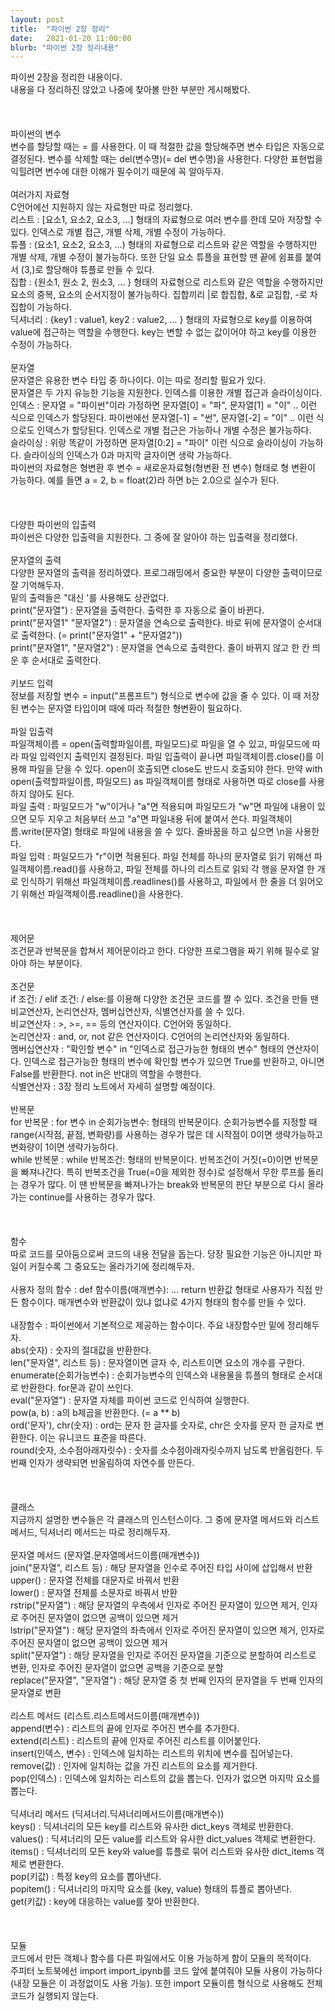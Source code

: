 ```yaml
---
layout: post
title:  "파이썬 2장 정리"
date:   2021-01-20 11:00:00
blurb: "파이썬 2장 정리내용"
---
```

파이썬 2장을 정리한 내용이다.
<br />
내용을 다 정리하진 않았고 나중에 찾아볼 만한 부분만 게시해봤다.
<br />
<br />
<br />
<br />
파이썬의 변수
<br />
변수를 할당할 때는 = 를 사용한다. 이 때 적절한 값을 할당해주면 변수 타입은 자동으로 결정된다. 변수를 삭제할 때는 del(변수명)(= del 변수명)을 사용한다. 다양한 표현법을 익힐려면 변수에 대한 이해가 필수이기 때문에 꼭 알아두자.
<br />
<br />
여러가지 자료형
<br />
C언어에선 지원하지 않는 자료형만 따로 정리했다.
<br />
리스트 : [요소1, 요소2, 요소3, ...] 형태의 자료형으로 여러 변수를 한데 모아 저장할 수 있다. 인덱스로 개별 접근, 개별 삭제, 개별 수정이 가능하다.
<br />
튜플 : (요소1, 요소2, 요소3, ...) 형태의 자료형으로 리스트와 같은 역할을 수행하지만 개별 삭제, 개별 수정이 불가능하다. 또한 단일 요소 튜플을 표현할 땐 끝에 쉼표를 붙여서 (3,)로 할당해야 튜플로 만들 수 있다.
<br />
집합 : {원소1, 원소 2, 원소3, ... } 형태의 자료형으로 리스트와 같은 역할을 수행하지만 요소의 중복, 요소의 순서지정이 불가능하다. 집합끼리 |로 합집합, &로 교집합, -로 차집합이 가능하다.
<br />
딕셔너리 : {key1 : value1, key2 : value2, ... } 형태의 자료형으로 key를 이용하여 value에 접근하는 역할을 수행한다. key는 변할 수 없는 값이어야 하고 key를 이용한 수정이 가능하다.
<br />
<br />
문자열
<br />
문자열은 유용한 변수 타입 중 하나이다. 이는 따로 정리할 필요가 있다.
<br />
문자열은 두 가지 유능한 기능을 지원한다. 인덱스를 이용한 개별 접근과 슬라이싱이다.
<br />
인덱스 : 문자열 = "파이썬"이라 가정하면 문자열[0] = "파", 문자열[1] = "이" .. 이런 식으로 인덱스가 할당된다. 파이썬에선 문자열[-1] = "썬", 문자열[-2] = "이" .. 이런 식으로도 인덱스가 할당된다. 인덱스로 개별 접근은 가능하나 개별 수정은 불가능하다.
<br />
슬라이싱 : 위랑 똑같이 가정하면 문자열[0:2] = "파이" 이런 식으로 슬라이싱이 가능하다. 슬라이싱의 인덱스가 0과 마지막 글자이면 생략 가능하다.
<br />
파이썬의 자료형은 형변환 후 변수 = 새로운자료형(형변환 전 변수) 형태로 형 변환이 가능하다. 예를 들면 a = 2, b = float(2)라 하면 b는 2.0으로 실수가 된다.
<br />
<br />
<br />
<br />
다양한 파이썬의 입출력
<br />
파이썬은 다양한 입출력을 지원한다. 그 중에 잘 알아야 하는 입출력을 정리했다.
<br />
<br />
문자열의 출력
<br />
다양한 문자열의 출력을 정리하였다. 프로그래밍에서 중요한 부분이 다양한 출력이므로 잘 기억해두자.
<br />
밑의 출력들은 "대신 '를 사용해도 상관없다.
<br />
print("문자열") : 문자열을 출력한다. 출력한 후 자동으로 줄이 바뀐다.
<br />
print("문자열1" "문자열2") : 문자열을 연속으로 출력한다. 바로 뒤에 문자열이 순서대로 출력한다. (= print("문자열1" + "문자열2"))
<br />
print("문자열1", "문자열2") : 문자열을 연속으로 출력한다. 줄이 바뀌지 않고 한 칸 띄운 후 순서대로 출력한다.
<br />
<br />
키보드 입력
<br />
정보를 저장할 변수 = input("프롬프트") 형식으로 변수에 값을 줄 수 있다. 이 때 저장된 변수는 문자열 타입이며 때에 따라 적절한 형변환이 필요하다.
<br />
<br />
파일 입출력
<br />
파일객체이름 = open(출력할파일이름, 파일모드)로 파일을 열 수 있고, 파일모드에 따라 파일 입력인지 출력인지 결정된다. 파일 입출력이 끝나면 파일객체이름.close()를 이용해 파일을 닫을 수 있다. open이 호출되면 close도 반드시 호출되야 한다. 만약 with open(출력할파일이름, 파일모드) as 파일객체이름 형태로 사용하면 따로 close를 사용하지 않아도 된다.
<br />
파일 출력 : 파일모드가 "w"이거나 "a"면 적용되며 파일모드가 "w"면 파일에 내용이 있으면 모두 지우고 처음부터 쓰고 "a"면 파일내용 뒤에 붙여서 쓴다. 파일객체이름.write(문자열) 형태로 파일에 내용을 쓸 수 있다. 줄바꿈을 하고 싶으면 \n을 사용한다.
<br />
파일 입력 : 파일모드가 "r"이면 적용된다. 파일 전체를 하나의 문자열로 읽기 위해선 파일객체이름.read()를 사용하고, 파일 전체를 하나의 리스트로 읽되 각 행을 문자열 한 개로 인식하기 위해선 파일객체이름.readlines()를 사용하고, 파일에서 한 줄을 더 읽어오기 위해선 파일객체이름.readline()을 사용한다.
<br />
<br />
<br />
<br />
제어문
<br />
조건문과 반복문을 합쳐서 제어문이라고 한다. 다양한 프로그램을 짜기 위해 필수로 알아야 하는 부분이다.
<br />
<br />
조건문
<br />
if 조건: / elif 조건: / else:를 이용해 다양한 조건문 코드를 짤 수 있다. 조건을 만들 땐 비교연산자, 논리연산자, 멤버십연산자, 식별연산자를 쓸 수 있다.
<br />
비교연산자 : >, >=, == 등의 연산자이다. C언어와 동일하다.
<br />
논리연산자 : and, or, not 같은 연산자이다. C언어의 논리연산자와 동일하다.
<br />
멤버십연산자 : "확인할 변수" in "인덱스로 접근가능한 형태의 변수" 형태의 연산자이다. 인덱스로 접근가능한 형태의 변수에 확인할 변수가 있으면 True를 반환하고, 아니면 False를 반환한다. not in은 반대의 역할을 수행한다.
<br />
식별연산자 : 3장 정리 노트에서 자세히 설명할 예정이다.
<br />
<br />
반복문
<br />
for 반복문 : for 변수 in 순회가능변수: 형태의 반복문이다. 순회가능변수를 지정할 때 range(시작점, 끝점, 변화량)를 사용하는 경우가 많은 데 시작점이 0이면 생략가능하고 변화량이 1이면 생략가능하다.
<br />
while 반복문 : while 반복조건: 형태의 반복문이다. 반복조건이 거짓(=0)이면 반복문을 빠져나간다. 특히 반복조건을 True(=0을 제외한 정수)로 설정해서 무한 루프를 돌리는 경우가 많다. 이 땐 반복문을 빠져나가는 break와 반복문의 판단 부분으로 다시 올라가는 continue를 사용하는 경우가 많다.
<br />
<br />
<br />
<br />
함수
<br />
따로 코드를 모아둠으로써 코드의 내용 전달을 돕는다. 당장 필요한 기능은 아니지만 파일이 커질수록 그 중요도는 올라가기에 정리해두자.
<br />
<br />
사용자 정의 함수 : def 함수이름(매개변수): ... return 반환값 형태로 사용자가 직접 만든 함수이다. 매개변수와 반환값이 있냐 없냐로 4가지 형태의 함수를 만들 수 있다.
<br />
<br />
내장함수 : 파이썬에서 기본적으로 제공하는 함수이다. 주요 내장함수만 밑에 정리해두자.
<br />
abs(숫자) : 숫자의 절대값을 반환한다.
<br />
len("문자열", 리스트 등) : 문자열이면 글자 수, 리스트이면 요소의 개수를 구한다.
<br />
enumerate(순회가능변수) : 순회가능변수의 인덱스와 내용물을 튜플의 형태로 순서대로 반환한다. for문과 같이 쓰인다.
<br />
eval("문자열") : 문자열 자체를 파이썬 코드로 인식하여 실행한다.
<br />
pow(a, b) : a의 b제곱을 반환한다. (= a ** b)
<br />
ord('문자'), chr(숫자) : ord는 문자 한 글자를 숫자로, chr은 숫자를 문자 한 글자로 변환한다. 이는 유니코드 표준을 따른다.
<br />
round(숫자, 소수점아래자릿수) : 숫자를 소수점아래자릿수까지 남도록 반올림한다. 두 번째 인자가 생략되면 반올림하여 자연수를 만든다.
<br />
<br />
<br />
<br />
클래스
<br />
지금까지 설명한 변수들은 각 클래스의 인스턴스이다. 그 중에 문자열 메서드와 리스트 메서드, 딕셔너리 메서드는 따로 정리해두자.
<br />
<br />
문자열 메서드 (문자열.문자열메서드이름(매개변수))
<br />
join("문자열", 리스트 등) : 해당 문자열을 인수로 주어진 타입 사이에 삽입해서 반환
<br />
upper() : 문자열 전체를 대문자로 바꿔서 반환
<br />
lower() : 문자열 전체를 소문자로 바꿔서 반환
<br />
rstrip("문자열") : 해당 문자열의 우측에서 인자로 주어진 문자열이 있으면 제거, 인자로 주어진 문자열이 없으면 공백이 있으면 제거
<br />
lstrip("문자열") : 해당 문자열의 좌측에서 인자로 주어진 문자열이 있으면 제거, 인자로 주어진 문자열이 없으면 공백이 있으면 제거
<br />
split("문자열") : 해당 문자열을 인자로 주어진 문자열을 기준으로 분할하여 리스트로 변환, 인자로 주어진 문자열이 없으면 공백을 기준으로 분할
<br />
replace("문자열", "문자열") : 해당 문자열 중 첫 번째 인자의 문자열을 두 번째 인자의 문자열로 변환
<br />
<br />
리스트 메서드 (리스트.리스트메서드이름(매개변수))
<br />
append(변수) : 리스트의 끝에 인자로 주어진 변수를 추가한다.
<br />
extend(리스트) : 리스트의 끝에 인자로 주어진 리스트를 이어붙인다.
<br />
insert(인덱스, 변수) : 인덱스에 일치하는 리스트의 위치에 변수를 집어넣는다.
<br />
remove(값) : 인자에 일치하는 값을 가진 리스트의 요소를 제거한다.
<br />
pop(인덱스) : 인덱스에 일치하는 리스트의 값을 뽑는다. 인자가 없으면 마지막 요소를 뽑는다.
<br />
<br />
딕셔너리 메서드 (딕셔너리.딕셔너리메서드이름(매개변수))
<br />
keys() : 딕셔너리의 모든 key를 리스트와 유사한 dict_keys 객체로 반환한다.
<br />
values() : 딕셔너리의 모든 value를 리스트와 유사한 dict_values 객체로 변환한다.
<br />
items() : 딕셔너리의 모든 key와 value를 튜플로 묶어 리스트와 유사한 dict_items 객체로 변환한다.
<br />
pop(키값) : 특정 key의 요소를 뽑아낸다.
<br />
popitem() : 딕셔너리의 마지막 요소를 (key, value) 형태의 튜플로 뽑아낸다.
<br />
get(키값) : key에 대응하는 value를 찾아 반환한다.
<br />
<br />
<br />
<br />
모듈
<br />
코드에서 만든 객체나 함수를 다른 파일에서도 이용 가능하게 함이 모듈의 목적이다.
<br />
주피터 노트북에선 import import_ipynb를 코드 앞에 붙여줘야 모듈 사용이 가능하다(내장 모듈은 이 과정없이도 사용 가능). 또한 import 모듈이름 형식으로 사용해도 전체 코드가 실행되지 않는다.
